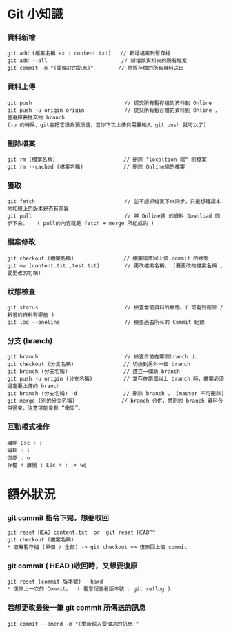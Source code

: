 Git 小知識
==================

<h3 id="autoescape"> 資料新增 </h3>

```
git add (檔案名稱 ex : content.txt)   // 新增檔案到暫存檔
git add --all                        // 新增該資料夾的所有檔案
git commit -m "(要備註的訊息)"        // 將暫存檔的所有資料送出
```

<h3 id="autoescape"> 資料上傳 </h3>

```
git push                              // 提交所有暫存檔的資料到 Online
git push -u origin origin             // 提交所有暫存檔的資料到 Online ，並選擇要提交的 branch
(-u 的時候，git會把它設為預設值，當你下次上傳只需要輸入 git push 就可以了)
```

<h3 id="autoescape"> 刪除檔案 </h3>

```
git rm (檔案名稱)                      // 刪除 "localtion 端" 的檔案
git rm --cached (檔案名稱)             // 刪除 Online端的檔案
```

<h3 id="autoescape"> 獲取 </h3>

```
git fetch                             // 並不想抓檔案下來同步，只是想確認本地和線上的版本是否有差異
git pull                              // 將 Online端 的資料 Download 同步下來。   ( pull的內容就是 fetch + merge 所組成的 )
```

<h3 id="autoescape"> 檔案修改 </h3>

```
git checkout (檔案名稱)                // 檔案復原回上個 commit 的狀態
git mv (content.txt ,test.txt)        // 更改檔案名稱。 (要更改的檔案名稱 , 要更改的名稱)
```

<h3 id="autoescape"> 狀態檢查 </h3>

```
git status                            // 檢查當前資料的狀態。( 可看到刪除 / 新增的資料有哪些 )
git log --oneline                     // 檢查過去所有的 Commit 紀錄
```

<h3 id="autoescape"> 分支 (branch) </h3>

```
git branch                            // 檢查目前在哪個branch 上
git checkout (分支名稱)                // 切換到另外一個 branch
git branch (分支名稱)                  // 建立一個新 branch
git push -u origin (分支名稱)          // 當存在兩個以上 branch 時，檔案必須選定要上傳的 branch
git branch (分支名稱) -d               // 刪除 branch 。 (master 不可刪除)
git merge (別的分支名稱)               // branch 合併，將別的 branch 資料合併過來，注意可能會有 “衝突”。
```

<h3 id="autoescape"> 互動模式操作 </h3>

```
離開 Esc + :
編輯 : i
復原 : u 
存檔 + 離開 : Esc + : -> wq
```

<h1 id="autoescape"> 額外狀況 </h1>

<h3 id="autoescape"> git commit 指令下完，想要收回 </h3>

```
git reset HEAD content.txt  or  git reset HEAD^^
git checkout (檔案名稱)
* 取離暫存檔 (單個 / 全部) -> git checkout => 復原回上個 commit
```

<h3 id="autoescape"> git commit ( HEAD )收回時，又想要復原 </h3>

```
git reset (commit 版本號) --hard
* 復原上一次的 Commit。  ( 若忘記查看版本號 : git reflog )
```
  
<h3 id="autoescape"> 若想更改最後一筆 git commit 所傳送的訊息  </h3>

```
git commit --amend -m "(重新輸入要傳送的訊息)"
```
  
